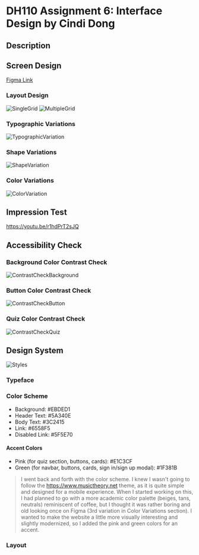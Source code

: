 # DH110 Assignment 6: Interface Design by Cindi Dong

## Description

## Screen Design
[Figma Link](https://www.figma.com/file/GRkSbG8OGLDvrIpTIYnf0m/Materal-Design-for-desktop---Dashboard-UI-kit?node-id=13%3A3633)

### Layout Design
![SingleGrid](./SingleGrid.png)
![MultipleGrid](./MultipleGrid.png)

### Typographic Variations
![TypographicVariation](./TypographicVariation.png)

### Shape Variations
![ShapeVariation](./ShapeVariation.png)

### Color Variations
![ColorVariation](./ColorVariation.png)

## Impression Test
https://youtu.be/r1hdPrT2sJQ

## Accessibility Check
### Background Color Contrast Check
![ContrastCheckBackground](./ContrastCheckBackground.png)
### Button Color Contrast Check
![ContrastCheckButton](./ContrastCheckButton.png)
### Quiz Color Contrast Check
![ContrastCheckQuiz](./ContrastCheckQuiz.png)

## Design System
![Styles](./Styles.png)

### Typeface

### Color Scheme
- Background: #EBDED1
- Header Text: #5A340E
- Body Text: #3C2415
- Link: #6558F5
- Disabled Link: #5F5E70
#### Accent Colors
- Pink (for quiz section, buttons, cards): #E1C3CF
- Green (for navbar, buttons, cards, sign in/sign up modal): #1F381B
> I went back and forth with the color scheme. I knew I wasn't going to follow the https://www.musictheory.net theme, as it is quite simple and designed for a mobile experience. When I started working on this, I had planned to go with a more academic color palette (beiges, tans, neutrals) reminiscent of coffee, but I thought it was rather boring and old looking once on Figma (3rd variation in Color Variations section). I wanted to make the website a little more visually interesting and slightly modernized, so I added the pink and green colors for an accent.

### Layout
